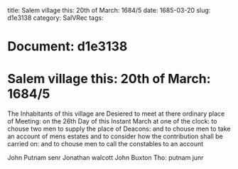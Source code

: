 title: Salem village this: 20th of March: 1684/5
date: 1685-03-20
slug: d1e3138
category: SalVRec
tags: 




# Document: d1e3138


# Salem village this: 20th of March: 1684/5

The Inhabitants of this village are Desiered to meet at there ordinary place of Meeting: on the 26th Day of this Instant March at one of the clock: to chouse two men to supply the place of Deacons: and to chouse men to take an account of mens estates and to consider how the contribution shall be carried on: and to chouse men to call the constables to an account

John Putnam senr Jonathan walcott John Buxton Tho: putnam junr
